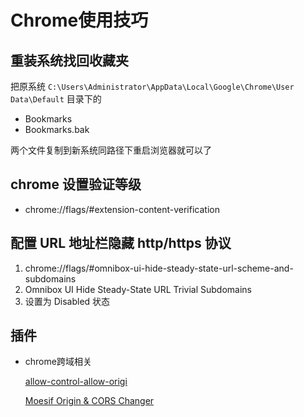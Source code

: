 # Chrome使用技巧

## 重装系统找回收藏夹

把原系统 `C:\Users\Administrator\AppData\Local\Google\Chrome\User Data\Default` 目录下的

- Bookmarks
- Bookmarks.bak

两个文件复制到新系统同路径下重启浏览器就可以了

## chrome 设置验证等级

- chrome://flags/#extension-content-verification

## 配置 URL 地址栏隐藏 http/https 协议

1. chrome://flags/#omnibox-ui-hide-steady-state-url-scheme-and-subdomains
1. Omnibox UI Hide Steady-State URL Trivial Subdomains
1. 设置为 Disabled 状态

## 插件

- chrome跨域相关

    [allow-control-allow-origi](https://chrome.google.com/webstore/detail/allow-control-allow-origi/nlfbmbojpeacfghkpbjhddihlkkiljbi?hl=zh-CN)

    [Moesif Origin & CORS Changer](https://chrome.google.com/webstore/detail/moesif-origin-cors-change/digfbfaphojjndkpccljibejjbppifbc?hl=zh-CN)
